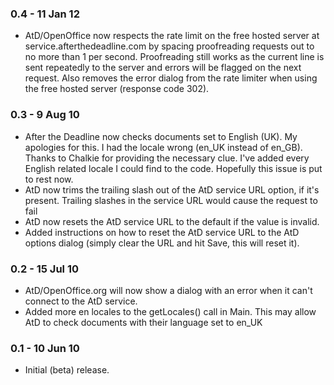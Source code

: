 ### 0.4 - 11 Jan 12

* AtD/OpenOffice now respects the rate limit on the free hosted server
  at service.afterthedeadline.com by spacing proofreading requests out
  to no more than 1 per second.  Proofreading still works as the current 
  line is sent repeatedly to the server and errors will be flagged on
  the next request.  Also removes the error dialog from the rate limiter 
  when using the free hosted server (response code 302).

### 0.3 - 9 Aug 10

* After the Deadline now checks documents set to English (UK). My apologies for
  this. I had the locale wrong (en_UK instead of en_GB). Thanks to Chalkie for
  providing the necessary clue. I've added every English related locale I could 
  find to the code. Hopefully this issue is put to rest now.
* AtD now trims the trailing slash out of the AtD service URL option, if it's
  present. Trailing slashes in the service URL would cause the request to fail
* AtD now resets the AtD service URL to the default if the value is invalid. 
* Added instructions on how to reset the AtD service URL to the AtD options
  dialog (simply clear the URL and hit Save, this will reset it).

### 0.2 - 15 Jul 10

* AtD/OpenOffice.org will now show a dialog with an error when it can't connect
  to the AtD service.
* Added more en locales to the getLocales() call in Main. This may allow AtD to
  check documents with their language set to en_UK 

### 0.1 - 10 Jun 10

* Initial (beta) release.
